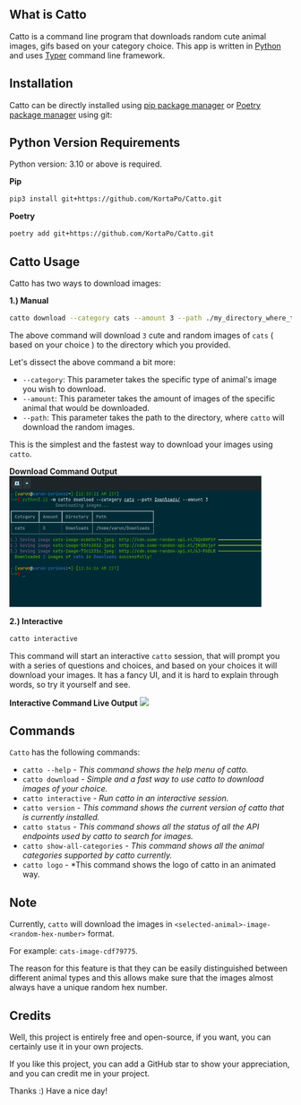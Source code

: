 ## What is Catto
Catto is a command line program that downloads random cute animal images, gifs based on your category choice.
This app is written in [Python](https://www.python.org/downloads/release/python-3110/) and uses [Typer](https://typer.tiangolo.com/) command line framework.

## Installation
Catto can be directly installed using [pip package manager](https://pip.pypa.io/en/stable/) or [Poetry package manager](https://python-poetry.org/) using git:

## Python Version Requirements
Python version: 3.10 or above is required.

<strong>Pip</strong>
```bash
pip3 install git+https://github.com/KortaPo/Catto.git
```

<strong>Poetry</strong>
```bash
poetry add git+https://github.com/KortaPo/Catto.git
```

## Catto Usage
Catto has two ways to download images:

<strong>1.) Manual</strong>
```bash
catto download --category cats --amount 3 --path ./my_directory_where_the_images_would_be_saved
```
The above command will download `3` cute and random images of `cats` ( based on your choice ) to the directory which you provided.

Let's dissect the above command a bit more:

* `--category`: This parameter takes the specific type of animal's image you wish to download.
* `--amount`: This parameter takes the amount of images of the specific animal that would be downloaded.
* `--path`: This parameter takes the path to the directory, where `catto` will download the random images.

This is the simplest and the fastest way to download your images using `catto`. 

<strong>Download Command Output</strong>
<img src="./gallery/catto-output/catto-download-command.png" width=450px></img>

<strong>2.) Interactive</strong>
```bash
catto interactive
```
This command will start an interactive `catto` session, that will prompt you with a series of questions and choices, and based on your choices 
it will download your images. It has a fancy UI, and it is hard to explain through words, so try it yourself and see.

<strong>Interactive Command Live Output</strong>
<a href="https://asciinema.org/a/VbEQY9JRFk4TYM9jGvdEu5zl9" target="_blank"><img src="https://asciinema.org/a/VbEQY9JRFk4TYM9jGvdEu5zl9.svg" /></a>

## Commands
`Catto` has the following commands:

* `catto --help` - *This command shows the help menu of catto.*
* `catto download` - *Simple and a fast way to use catto to download images of your choice.*
* `catto interactive` - *Run catto in an interactive session.*
* `catto version` - *This command shows the current version of catto that is currently installed.*
* `catto status` - *This command shows all the status of all the API endpoints used by catto to search for images.*
* `catto show-all-categories` - *This command shows all the animal categories supported by catto currently.*
* `catto logo` - *This command shows the logo of catto in an animated way.

## Note
Currently, `catto` will download the images in `<selected-animal>-image-<random-hex-number>` format.

For example:
`cats-image-cdf79775`.

The reason for this feature is that they can be easily distinguished between different animal types and this allows make
sure that the images almost always have a unique random hex number.


## Credits
Well, this project is entirely free and open-source, if you want, you can certainly use it in your own projects. 

If you like this project, you can add a GitHub star to show your appreciation, and you can credit me in your project. 

Thanks :) Have a nice day!
